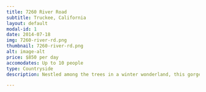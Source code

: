 ```yaml
---
title: 7260 River Road
subtitle: Truckee, California
layout: default
modal-id: 1
date: 2014-07-18
img: 7260-river-rd.png
thumbnail: 7260-river-rd.png
alt: image-alt
price: $850 per day
accomodates: Up to 10 people
type: Countryside
description: Nestled among the trees in a winter wonderland, this gorgeous lakeside cabin boasts 5 bedrooms with ensuites, a large gourmet kitchen and heated floors throughout the home. Trust us—this property will make you want to stay longer!

---
```

